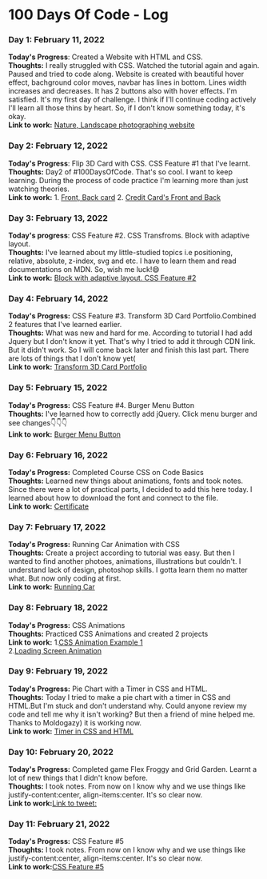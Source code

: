 # 100 Days Of Code - Log

### Day 1: February 11, 2022 

**Today's Progress**: Created a Website with HTML and CSS.
 <br />
**Thoughts:** I really struggled with CSS. 
 Watched the tutorial again and again.
 Paused and tried to code along.
 Website is created with beautiful hover effect,
 bachground color moves, navbar has lines in bottom. 
 Lines width increases and decreases.
 It has 2 buttons also with hover effects.
 I'm satisfied. It's my first day of challenge. 
 I think if I'll continue coding actively I'll learn all those thins by heart.
 So, if I don't know something today, it's okay.
 <br />
**Link to work:** [Nature, Landscape photographing website](https://kanyshaiosmonova.github.io/100daysofcode/Day1)

### Day 2: February 12, 2022

**Today's Progress**: Flip 3D Card with CSS. CSS Feature #1 that I've learnt.
<br />
**Thoughts:** Day2 of #100DaysOfCode. That's so cool. I want to keep learning. During the process of code practice I'm learning more than just watching theories. 
<br /> 
**Link to work:** 1. [Front, Back card](https://kanyshaiosmonova.github.io/100daysofcode/Day2/Example1/index.html) 2. [Credit Card's Front and Back](https://kanyshaiosmonova.github.io/100daysofcode/Day2/Example2/index.html)

### Day 3: February 13, 2022

**Today's progress**: CSS Feature #2. CSS Transfroms. Block with adaptive layout. 
<br>
**Thoughts:** I've learned about my little-studied topics i.e positioning, relative, absolute, z-index, svg and etc.  I have to learn them and read documentations on MDN. So, wish me luck!😄
<br>
**Link to work:** [Block with adaptive layout. CSS Feature #2 ](https://kanyshaiosmonova.github.io/100daysofcode/Day3/index.html   )

### Day 4: February 14, 2022

**Today's Progress:** CSS Feature #3. Transform 3D Card Portfolio.Combined 2 features that I've learned earlier. 
<br>
**Thoughts:** What was new and hard for me. According to tutorial I had add Jquery but I don't know it yet. That's why I tried to add it through CDN link. But it didn't work. 
So I will come back later and finish this last part. There are lots of things that I don't know yet(
<br>
**Link to work:** [Transform 3D Card Portfolio](https://kanyshaiosmonova.github.io/100daysofcode/Day4/index.html)

### Day 5: February 15, 2022

**Today's Progress:** CSS Feature #4. Burger Menu Button 
<br>
**Thoughts:** I've learned how to correctly add jQuery. Click menu burger and see changes👇👇👇
<br>
**Link to work:** [Burger Menu Button](https://kanyshaiosmonova.github.io/100daysofcode/Day5/index.html)

### Day 6: February 16, 2022

**Today's Progress:** Completed Course CSS on Code Basics
<br>
**Thoughts:** Learned new things about animations, fonts and took notes.  Since there were a lot of practical parts, I decided to add this here today.  I learned about how to download the font and connect to the file.
<br>
**Link to work:** [Certificate](https://github.com/kanyshaiosmonova/100daysofcode/tree/main/Day6)

### Day 7: February 17, 2022

**Today's Progress:** Running Car Animation with CSS
<br>
**Thoughts:** Create a project according to tutorial was easy. But then I wanted to find another photoes, animations, illustrations but couldn't. I understand lack of design, photoshop skills. I gotta learn them no matter what. But now only coding at first.
<br>
**Link to work:** [Running Car ](https://kanyshaiosmonova.github.io/100daysofcode/Day7/index.html)

### Day 8: February 18, 2022

**Today's Progress:** CSS Animations
<br>
**Thoughts:** Practiced CSS Animations and created 2 projects
<br>
**Link to work:** 1.[CSS Animation Example 1](https://kanyshaiosmonova.github.io/100daysofcode/Day8/example1.html) <br>
2.[Loading Screen Animation](https://kanyshaiosmonova.github.io/100daysofcode/Day8/example2.html)

### Day 9: February 19, 2022

**Today's Progress:** Pie Chart with a Timer in CSS and HTML. 
<br>
**Thoughts:** Today I tried to make a pie chart with a timer in CSS and HTML.But I'm stuck and don't understand why. Could anyone review my code and tell me why it isn't working?
 But then a friend of mine helped me. Thanks to Moldogazy) it is working now.
<br>
**Link to work:** [Timer in CSS and HTML](https://kanyshaiosmonova.github.io/100daysofcode/Day9/index.html)

### Day 10: February 20, 2022

**Today's Progress:** Completed game Flex Froggy and Grid Garden. Learnt a lot of new things that I didn't know before. 
<br>
**Thoughts:** I took notes. From now on I know why and we use things like justify-content:center, align-items:center. It's so clear now.
<br>
**Link to work:**[Link to tweet: ](https://twitter.com/Kaniosmonova/status/1495318946664357895)

### Day 11: February 21, 2022

**Today's Progress:** CSS Feature #5
<br>
**Thoughts:** I took notes. From now on I know why and we use things like justify-content:center, align-items:center. It's so clear now.
<br>
**Link to work:**[CSS Feature #5]()


